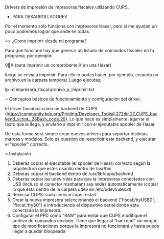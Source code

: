 Drivers de impresión de impresoras fiscales utilizando CUPS.
 * PARA DESARROLLADORES

Por el momento sólo funciona con impresoras Hasar, pero si me ayudan un poco podremos lograr que ande en todas


== ¿Como imprimir desde mi programa?

Para que funcione hay que generar un listado de comandos fiscales en tu programa, por ejemplo:

9X 
(para imprimir un comprobante X en una Hasar)



luego se envia a imprimir. Para ello lo podes hacer, por ejemplo, creando un archivo en la carpeta temporal. Luego ejecutas;
 
   lp -d impresora_fiscal archivo_a_imprimir.txt



= Conceptos básicos de funcionamiento y configuración del driver.

El driver funciona como un backend de CUPS (https://community.kde.org/Printing/Developer_Tools#.272dir.27_CUPS_backend_script_.28Bash_code.29). Lo que hace es simplemente, agarrar el texto que le llega, y enviarlo a imprimir con el ejecutable spooler de Hasar.

De esta forma será simple crear nuevos drivers para soportar distintas marcas y modelos. Solo es cuestion de reescribir este backend, y ejecutar el "spooler" correcto.




 = Instalación

1) Deberás copiar el ejecutable (el spooler de Hasar) correcto según la arquitectura que estes usando dentro de /usr/bin
2) Deberás copiar el backend dentro de /usr/lib/cups/backend
3) Deberás copiar las udev rules para que la impresoras conectadas con USB (incluso el conector manhatan) sea leidas automaticamente (copiar lo que esta dentro de la carpeta udev en /etc/udev/rules.d)
3) Reiniciar CUPS: sudo service cups restart
4) Crear la nueva impresora seleccionando el backend ("fiscal:/ttyUSB0", "fiscal:/ttyS0") e introduciendo el dispositivo serial donde esta conectado la impresora.
5) Configurar el PPD como "RAW" para evitar que CUPS modifique el archivo de comandos enviado. Tiene que llegar al "backend" sin ningún tipo de modificaciones porque la impresorá no funcionará y hasta puede llegar a quedar bloqueada